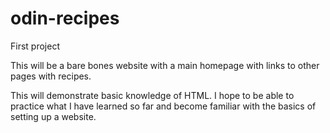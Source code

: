 # odin-recipes
First project
<p>This will be a bare bones website with a main homepage with links to other pages with recipes.</p>
<p>This will demonstrate basic knowledge of HTML. I hope to be able to practice what I have learned so far and become familiar with the basics of setting up a website.</p>
